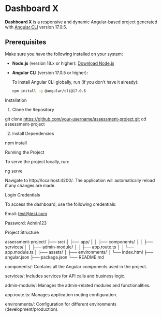 # Dashboard X

**Dashboard X** is a responsive and dynamic Angular-based project generated with [Angular CLI](https://github.com/angular/angular-cli) version 17.0.5.

## Prerequisites

Make sure you have the following installed on your system:

- **Node.js** (version 18.x or higher): [Download Node.js](https://nodejs.org/)
- **Angular CLI** (version 17.0.5 or higher):

  To install Angular CLI globally, run (if you don't have it already):

  ```bash
  npm install -g @angular/cli@17.0.5

Installation

1. Clone the Repository

git clone https://github.com/your-username/assessment-project.git
cd assessment-project


2. Install Dependencies

npm install



Running the Project

To serve the project locally, run:

ng serve

Navigate to http://localhost:4200/. The application will automatically reload if any changes are made.

Login Credentials

To access the dashboard, use the following credentials:

Email: test@test.com

Password: Admin123


Project Structure

assessment-project/
├── src/
│   ├── app/
│   │   ├── components/
│   │   ├── services/
│   │   ├── admin-module/
│   │   ├── app.route.ts
│   │   └── app.module.ts
│   ├── assets/
│   ├── environments/
│   └── index.html
├── angular.json
├── package.json
└── README.md

components/: Contains all the Angular components used in the project.

services/: Includes services for API calls and business logic.

admin-module/: Manages the admin-related modules and functionalities.

app.route.ts: Manages application routing configuration.

environments/: Configuration for different environments (development/production).
